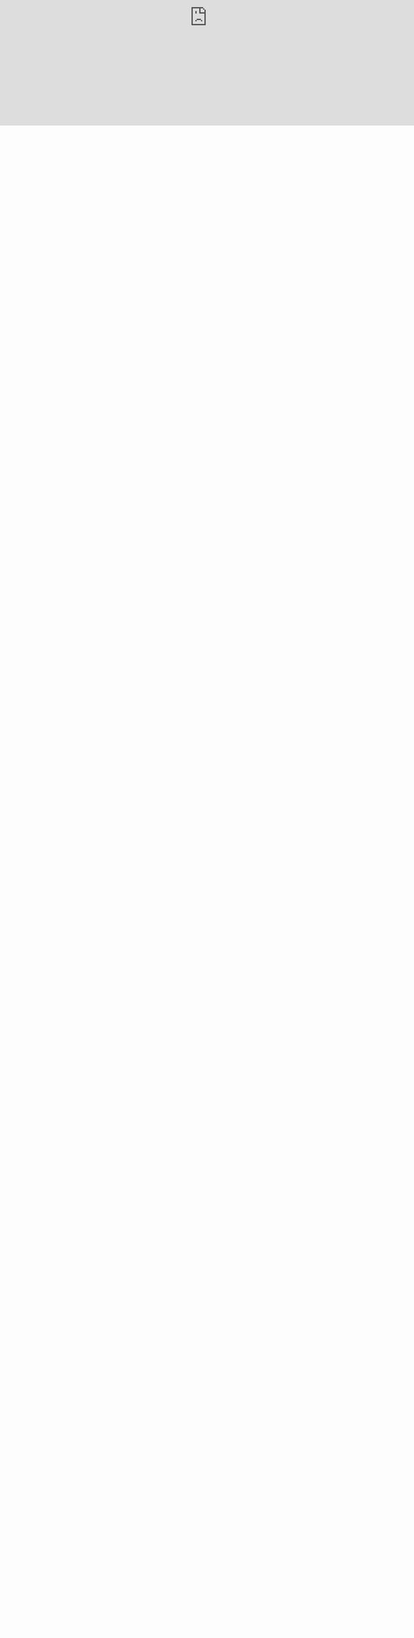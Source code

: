 ```yaml
---
layout: page
title: Spring 2020 Schedule
published: true
---
```


TBD We're working on the schedule...

<iframe src="https://docs.google.com/document/d/e/2PACX-1vRM92Ic9oOgeRswcM4Oph1Ogl_qKjvo3r4xqKa8q8A-FA61yXnS8tD2_KJ80KVQNT5c2wop3z6bZsFi/pub?embedded=true" frameborder="0" allowfullscreen style="position:absolute;top:0;left:0;width:100%;height:500px;"></iframe>
